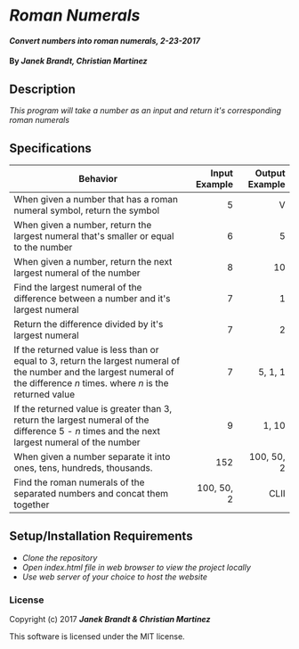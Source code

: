 # _Roman Numerals_

#### _Convert numbers into roman numerals, 2-23-2017_

#### By _**Janek Brandt, Christian Martinez**_

## Description
_This program will take a number as an input and return it's corresponding roman numerals_


## Specifications

| Behavior                   | Input Example     | Output Example    |
| -------------------------- | -----------------:| -----------------:|
| When given a number that has a roman numeral symbol, return the symbol | 5 | V |
| When given a number, return the largest numeral that's smaller or equal to the number | 6 | 5 |
| When given a number, return the next largest numeral of the number | 8 | 10 |
| Find the largest numeral of the difference between a number and it's largest numeral | 7 | 1 |
| Return the difference divided by it's largest numeral | 7 | 2 |
| If the returned value is less than or equal to 3, return the largest numeral of the number and the largest numeral of the difference *n* times. where *n* is the returned value | 7 | 5, 1, 1 |
| If the returned value is greater than 3, return the largest numeral of the difference 5 - *n* times and the next largest numeral of the number | 9 | 1, 10 |
| When given a number separate it into ones, tens, hundreds, thousands. | 152 | 100, 50, 2 |
| Find the roman numerals of the separated numbers and concat them together| 100, 50, 2 | CLII |

## Setup/Installation Requirements

* _Clone the repository_
* _Open index.html file in web browser to view the project locally_
* _Use web server of your choice to host the website_

### License

Copyright (c) 2017 **_Janek Brandt & Christian Martinez_**

This software is licensed under the MIT license.
